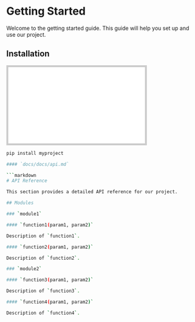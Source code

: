 # Getting Started

Welcome to the getting started guide. This guide will help you set up and use our project.

## Installation

<iframe 
  src="//player.bilibili.com/player.html?bvid=BV1RZ421E7Ji&autoplay=0" 
  width="360" 
  height="200" 
  scrolling="yes" 
  frameborder="1" 
  style="border: 5px solid #ccc;"
  allowfullscreen="true">
</iframe>

```bash
pip install myproject

#### `docs/docs/api.md`

```markdown
# API Reference

This section provides a detailed API reference for our project.

## Modules

### `module1`

#### `function1(param1, param2)`

Description of `function1`.

#### `function2(param1, param2)`

Description of `function2`.

### `module2`

#### `function3(param1, param2)`

Description of `function3`.

#### `function4(param1, param2)`

Description of `function4`.
